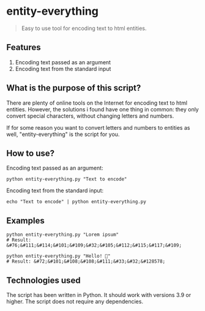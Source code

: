 # entity-everything
>  Easy to use tool for encoding text to html entities. 

## Features
1. Encoding text passed as an argument
2. Encoding text from the standard input

## What is the purpose of this script?
There are plenty of online tools on the Internet for encoding text to html entities. However, the solutions i found have one thing in common: they only convert special characters, without changing letters and numbers.

If for some reason you want to convert letters and numbers to entities as well, "entity-everything" is the script for you.

## How to use?
Encoding text passed as an argument:
```
python entity-everything.py "Text to encode"
```
Encoding text from the standard input:
```
echo "Text to encode" | python entity-everything.py
```

## Examples
```
python entity-everything.py "Lorem ipsum"
# Result: &#76;&#111;&#114;&#101;&#109;&#32;&#105;&#112;&#115;&#117;&#109;
```

```
python entity-everything.py "Hello! 🙂"
# Result: &#72;&#101;&#108;&#108;&#111;&#33;&#32;&#128578;
```


## Technologies used
The script has been written in Python.
It should work with versions 3.9 or higher.
The script does not require any dependencies.